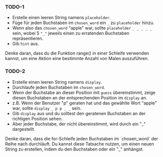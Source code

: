 ### TODO-1
- Erstelle einen leeren String namens `placeholder`.
- Füge für jeden Buchstaben im `chosen_word` ein `_` zu `placeholder` hinzu.
- Wenn also das `chosen_word` "apple" war, sollte `placeholder` `_ _ _ _ _` sein, wobei 5 `"_"` jeweils einen zu erratenden Buchstaben repräsentieren.
- Gib `hint` aus.

<div class="hint">
  Denke daran, dass du die Funktion range() in einer Schleife verwenden kannst, um eine Aktion eine bestimmte Anzahl von Malen auszuführen. 
</div>

### TODO-2
- Erstelle einen leeren String namens `display`.
- Durchlaufe jeden Buchstaben im `chosen_word`.
- Wenn der Buchstabe an dieser Position mit `guess` übereinstimmt, zeige diesen Buchstaben an der entsprechenden Position im `display` an.
- z.B. Wenn der Benutzer "p" geraten hat und das gewählte Wort "apple" war, sollte `display` `_ p p _ _` sein.
- Gib `display` aus und du solltest den geratenen Buchstaben an der richtigen Position sehen.
- Aber jeder Buchstabe, der nicht übereinstimmt, wird durch ein "_" dargestellt.

<div class="hint">
  Denke daran, dass die for-Schleife jeden Buchstaben im `chosen_word` der Reihe nach durchläuft. Du kannst diese Tatsache nutzen, um einen neuen String zu erstellen, indem du den Buchstaben oder ein "_" anhängst.
</div>